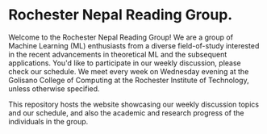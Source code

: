 Rochester Nepal Reading Group.
===============================

Welcome to the Rochester Nepal Reading Group! We are a group of Machine Learning (ML) enthusiasts from a diverse field-of-study interested in the recent advancements in theoretical ML and the subsequent applications. You'd like to participate in our weekly discussion, please check our schedule. We meet every week on Wednesday evening at the Golisano College of Computing at the Rochester Institute of Technology, unless otherwise specified.

This repository hosts the website showcasing our weekly discussion topics and our schedule, and also the academic and research progress of the individuals in the group.